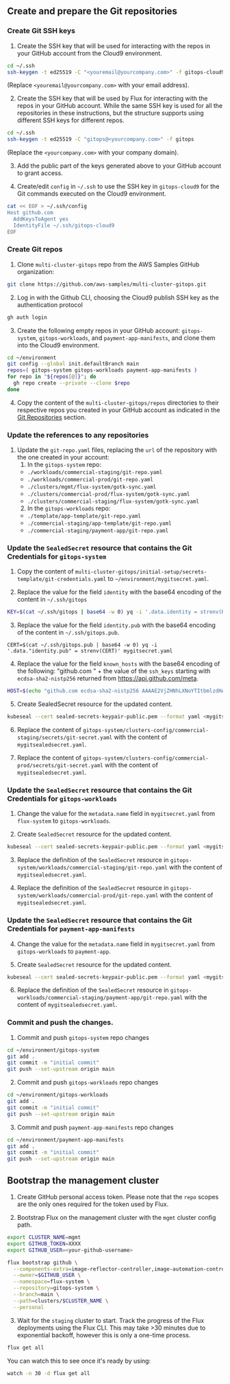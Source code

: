 ## Create and prepare the Git repositories
### Create Git SSH keys
1. Create the SSH key that will be used for interacting with the repos in your
   GitHub account from the Cloud9 environment.
```bash
cd ~/.ssh
ssh-keygen -t ed25519 -C "<youremail@yourcompany.com>" -f gitops-cloud9
```
(Replace `<youremail@yourcompany.com>` with your email address).

2. Create the SSH key that will be used by Flux for interacting with the repos
   in your GitHub account. While the same SSH key is used for all the
   repositories in these instructions, but the structure supports using
   different SSH keys for different repos.
```bash
cd ~/.ssh
ssh-keygen -t ed25519 -C "gitops@<yourcompany.com>" -f gitops
```
(Replace the `<yourcompany.com>` with your company domain).

3. Add the public part of the keys generated above to your GitHub account to
   grant access.

4. Create/edit `config` in `~/.ssh` to use the SSH key in `gitops-cloud9` for
   the Git commands executed on the Cloud9 environment.
```bash
cat << EOF > ~/.ssh/config
Host github.com
  AddKeysToAgent yes
  IdentityFile ~/.ssh/gitops-cloud9
EOF
```
### Create Git repos
1. Clone `multi-cluster-gitops` repo from the AWS Samples GitHub organization:
```bash
git clone https://github.com/aws-samples/multi-cluster-gitops.git
```

2. Log in with the Github CLI, choosing the Cloud9 publish SSH key as the
   authentication protocol
```bash
gh auth login
```

3. Create the following empty repos in your GitHub account: `gitops-system`,
   `gitops-workloads`, and `payment-app-manifests`, and clone them
   into the Cloud9 environment.
```bash
cd ~/environment
git config --global init.defaultBranch main
repos=( gitops-system gitops-workloads payment-app-manifests )
for repo in "${repos[@]}"; do
  gh repo create --private --clone $repo
done
```

4. Copy the content of the `multi-cluster-gitops/repos` directories to their
   respective repos you created in your GitHub account as indicated in the [Git
   Repositories](https://gitlab.aws.dev/mahgisla/multi-cluster-gitops/-/tree/main#git-repositories)
   section.

### Update the references to any repositories
1. Update the `git-repo.yaml` files, replacing the `url` of the repository with
   the one created in your account:
   1. In the `gitops-system` repo:
     - `./workloads/commercial-staging/git-repo.yaml`
     - `./workloads/commercial-prod/git-repo.yaml`
     - `./clusters/mgmt/flux-system/gotk-sync.yaml`
     - `./clusters/commercial-prod/flux-system/gotk-sync.yaml`
     - `./clusters/commercial-staging/flux-system/gotk-sync.yaml`
   2. In the `gitops-workloads` repo:
     - `./template/app-template/git-repo.yaml`
     - `./commercial-staging/app-template/git-repo.yaml`
     - `./commercial-staging/payment-app/git-repo.yaml`


### Update the `SealedSecret` resource that contains the Git Credentials for `gitops-system`

1. Copy the content of
   `multi-cluster-gitops/initial-setup/secrets-template/git-credentials.yaml` to
   `~/environment/mygitsecret.yaml`.

2. Replace the value for the field `identity` with the base64 encoding of the
   content in `~/.ssh/gitops`
```bash
KEY=$(cat ~/.ssh/gitops | base64 -w 0) yq -i '.data.identity = strenv(KEY)' mygitsecret.yaml
```
3. Replace the value for the field `identity.pub` with the base64 encoding of
   the content in `~/.ssh/gitops.pub`.
```
CERT=$(cat ~/.ssh/gitops.pub | base64 -w 0) yq -i '.data."identity.pub" = strenv(CERT)' mygitsecret.yaml
```
4. Replace the value for the field `known_hosts` with the base64 encoding of the
   following: "github.com " + the value of the `ssh_keys` starting with
   `ecdsa-sha2-nistp256` returned from https://api.github.com/meta.

```bash
HOST=$(echo "github.com ecdsa-sha2-nistp256 AAAAE2VjZHNhLXNoYTItbmlzdHAyNTYAAAAIbmlzdHAyNTYAAABBBEmKSENjQEezOmxkZMy7opKgwFB9nkt5YRrYMjNuG5N87uRgg6CLrbo5wAdT/y6v0mKV0U2w0WZ2YB/++Tpockg=" | base64 -w 0) yq -i '.data.known_hosts = strenv(HOST)' mygitsecret.yaml
```

5. Create SealedSecret resource for the updated content.
```bash
kubeseal --cert sealed-secrets-keypair-public.pem --format yaml <mygitsecret.yaml > mygitsealedsecret.yaml
```

6. Replace the content of
   `gitops-system/clusters-config/commercial-staging/secrets/git-secret.yaml` with the
   content of `mygitsealedsecret.yaml`.

7.  Replace the content of
    `gitops-system/clusters-config/commercial-prod/secrets/git-secret.yaml` with the
    content of `mygitsealedsecret.yaml`.

### Update the `SealedSecret` resource that contains the Git Credentials for `gitops-workloads`

1. Change the value for the `metadata.name` field in `mygitsecret.yaml` from
   `flux-system` to `gitops-workloads`.

2. Create `SealedSecret` resource for the updated content.
```bash
kubeseal --cert sealed-secrets-keypair-public.pem --format yaml <mygitsecret.yaml > mygitsealedsecret.yaml
```

3. Replace the definition of the `SealedSecret` resource in
   `gitops-system/workloads/commercial-staging/git-repo.yaml` with the content of
   `mygitsealedsecret.yaml`.

4. Replace the definition of the `SealedSecret` resource in
   `gitops-system/workloads/commercial-prod/git-repo.yaml` with the content of
   `mygitsealedsecret.yaml`.


### Update the `SealedSecret` resource that contains the Git Credentials for `payment-app-manifests`

4. Change the value for the `metadata.name` field in `mygitsecret.yaml` from
   `gitops-workloads` to `payment-app`.

5. Create `SealedSecret` resource for the updated content.
```bash
kubeseal --cert sealed-secrets-keypair-public.pem --format yaml <mygitsecret.yaml > mygitsealedsecret.yaml
```

6. Replace the definition of the `SealedSecret` resource in
   `gitops-workloads/commercial-staging/payment-app/git-repo.yaml` with the content of
   `mygitsealedsecret.yaml`.


### Commit and push the changes.
1. Commit and push `gitops-system` repo changes 
```bash
cd ~/environment/gitops-system
git add .
git commit -m "initial commit"
git push --set-upstream origin main
```

2. Commit and push `gitops-workloads` repo changes 
```bash
cd ~/environment/gitops-workloads
git add .
git commit -m "initial commit"
git push --set-upstream origin main
```
3. Commit and push `payment-app-manifests` repo changes 
```bash
cd ~/environment/payment-app-manifests
git add .
git commit -m "initial commit"
git push --set-upstream origin main
```

## Bootstrap the management cluster

1. Create GitHub personal access token. Please note that the `repo` scopes are
   the only ones required for the token used by Flux.

2. Bootstrap Flux on the management cluster with the `mgmt` cluster config path.
```bash
export CLUSTER_NAME=mgmt
export GITHUB_TOKEN=XXXX
export GITHUB_USER=<your-github-username>

flux bootstrap github \
  --components-extra=image-reflector-controller,image-automation-controller \
  --owner=$GITHUB_USER \
  --namespace=flux-system \
  --repository=gitops-system \
  --branch=main \
  --path=clusters/$CLUSTER_NAME \
  --personal
```

3. Wait for the `staging` cluster to start. Track the progress of the Flux
   deployments using the Flux CLI. This may take >30 minutes due to exponential
   backoff, however this is only a one-time process.
```bash
flux get all
```
You can watch this to see once it's ready by using:
```bash
watch -n 30 -d flux get all
```